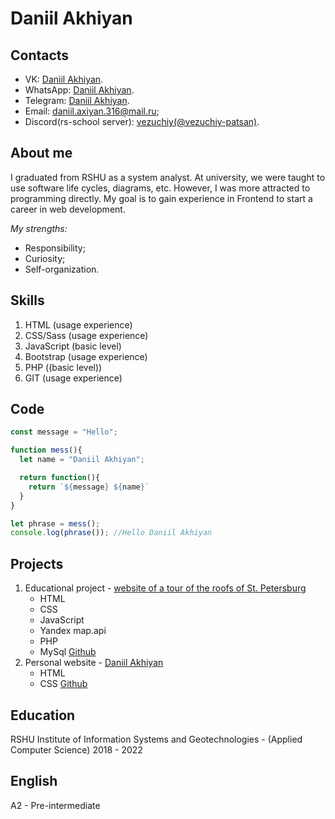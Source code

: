 # Daniil Akhiyan

## Contacts

* VK: [Daniil Akhiyan](https://vk.com/vezuchiy_patsan).
* WhatsApp: [Daniil Akhiyan](https://wa.me/79052714903).
* Telegram: [Daniil Akhiyan](https://t.me/Vezuchiy_patsan).
* Email: [daniil.axiyan.316@mail.ru](mailto:daniil.axiyan.316@mail.ru);
* Discord(rs-school server): [vezuchiy(@vezuchiy-patsan)](https://discordapp.com/users/389692855523737612).

## About me

I graduated from RSHU as a system analyst. At university, we were taught to use software life cycles, diagrams, etc. However, I was more attracted to programming directly. My goal is to gain experience in Frontend to start a career in web development.

*My strengths:*
* Responsibility;
* Curiosity;
* Self-organization.

## Skills

1. HTML (usage experience)
2. CSS/Sass (usage experience)
3. JavaScript (basic level)
4. Bootstrap (usage experience)
5. PHP ((basic level))
6. GIT (usage experience)

## Code

```JavaScript
const message = "Hello";

function mess(){
  let name = "Daniil Akhiyan";

  return function(){
    return `${message} ${name}`
  }
}

let phrase = mess();
console.log(phrase()); //Hello Daniil Akhiyan
```
## Projects

1. Educational project - [website of a tour of the roofs of St. Petersburg](http://p90527sx.beget.tech/)
    + HTML
    + CSS
    + JavaScript
    + Yandex map.api
    + PHP
    + MySql
[Github](https://github.com/vezuchiy-patsan/spb_excurs)
2. Personal website - [Daniil Akhiyan](http://akhiyan-portfolio.ml/)
    + HTML
    + CSS
[Github](https://github.com/vezuchiy-patsan/portfolio)

## Education

RSHU 
Institute of Information Systems and Geotechnologies - (Applied Computer Science)
2018 - 2022

## English

A2 - Pre-intermediate